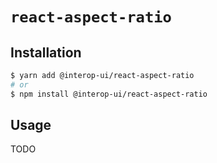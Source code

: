 # `react-aspect-ratio`

## Installation

```sh
$ yarn add @interop-ui/react-aspect-ratio
# or
$ npm install @interop-ui/react-aspect-ratio
```

## Usage

TODO
